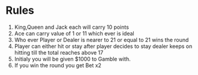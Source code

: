 # Rules
1. King,Queen and Jack each will carry 10 points
2. Ace can carry value of 1 or 11 which ever is ideal
3. Who ever Player or Dealer is nearer to 21 or equal to 21 wins the round
4. Player can either hit or stay after player decides to stay dealer keeps on hitting till the total reaches above 17
5. Initialy you will be given $1000 to Gamble with.
6. If you win the round you get Bet x2
